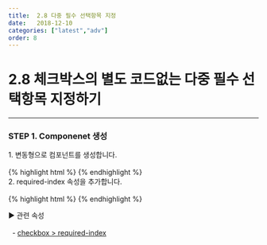 ```yaml
---
title:  2.8 다중 필수 선택항목 지정
date:   2018-12-10
categories: ["latest","adv"]
order: 8
---
```


2.8 체크박스의 별도 코드없는 다중 필수 선택항목 지정하기
===

---

### STEP 1. Componenet 생성
<div>1. 변동형으로 컴포넌트를 생성합니다.</div>
<br>
{% highlight html %}
<script type="text/javascript">
   var checkboxJsonData = [
       { text : "빨강"  , truevalue : "YES"  , falsevalue: "NO" , checked : "checked"},
       { text : "노랑"  , truevalue : "true" , falsevalue: "false" },
       { text : "초록"  , truevalue : "yes"  , falsevalue: "no" },
       { text : "파랑"  , truevalue : "1"     , falsevalue: "0" }
   ];
</script>
<sbux-checkbox id="idxChkbox_json" name="chkbox_json" uitype="normal" jsondata-ref="checkboxJsonData"></sbux-checkbox>
{% endhighlight %}

<div>
    2. required-index 속성을 추가합니다.
</div>
<br>
{% highlight html %}
<script type="text/javascript">
   var checkboxJsonData = [
       { text : "빨강"  , truevalue : "YES"  , falsevalue: "NO" , checked : "checked"},
       { text : "노랑"  , truevalue : "true" , falsevalue: "false" },
       { text : "초록"  , truevalue : "yes"  , falsevalue: "no" },
       { text : "파랑"  , truevalue : "1"     , falsevalue: "0" }
   ];
</script>
<sbux-checkbox id="idxChkbox_json" name="chkbox_json" uitype="normal" jsondata-ref="checkboxJsonData" required-index="0,2"></sbux-checkbox>
{% endhighlight %}

<sbux-tabs id="explainTab" name="explainTab" uitype="normal" title-target-id-array="exTab1" 
           title-text-array="설명">
</sbux-tabs>
<div class="tab-content">
    <div id="exTab1">
        ▶ 관련 속성<br><br>
        &nbsp;&nbsp;- <a href="https://softbowllab.github.io/sbux/attribute/latest/checkbox.requiredindex#checkbox" target="_blank">checkbox > required-index</a><br>
    </div>
</div>